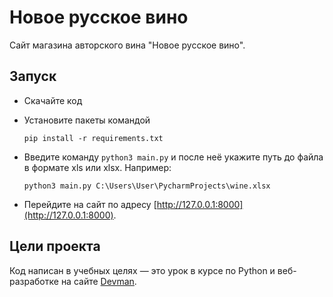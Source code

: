 # Новое русское вино

Сайт магазина авторского вина "Новое русское вино".

## Запуск

- Скачайте код
- Установите пакеты командой

    ```pip install -r requirements.txt```

- Введите команду ```python3 main.py``` и после неё укажите путь до файла в формате xls или xlsx. Например:


    ```python3 main.py C:\Users\User\PycharmProjects\wine.xlsx```

- Перейдите на сайт по адресу [http://127.0.0.1:8000](http://127.0.0.1:8000).

## Цели проекта

Код написан в учебных целях — это урок в курсе по Python и веб-разработке на сайте [Devman](https://dvmn.org).
